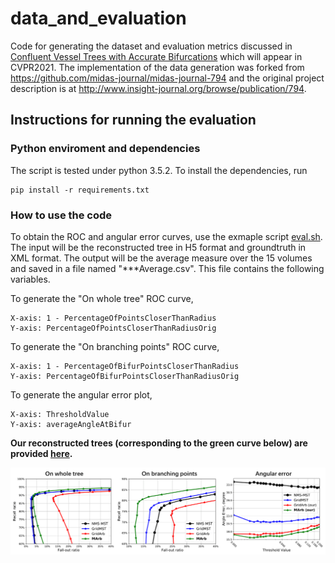 # data_and_evaluation

Code for generating the dataset and evaluation metrics discussed in [Confluent Vessel Trees with Accurate Bifurcations][paper] which will appear in CVPR2021. The implementation of the data generation was forked from https://github.com/midas-journal/midas-journal-794 and the original project description is at http://www.insight-journal.org/browse/publication/794.

[paper]:https://arxiv.org/abs/2103.14268

## Instructions for running the evaluation

### Python enviroment and dependencies

The script is tested under python 3.5.2. To install the dependencies, run
```
pip install -r requirements.txt
```

### How to use the code

To obtain the ROC and angular error curves, use the exmaple script [eval.sh](src_evaluation/eval.sh). The input will be the reconstructed tree in H5 format and groundtruth in XML format. The output will be the average measure over the 15 volumes and saved in a file named "***Average.csv". This file contains the following variables.

To generate the "On whole tree" ROC curve,
```
X-axis: 1 - PercentageOfPointsCloserThanRadius
Y-axis: PercentageOfPointsCloserThanRadiusOrig
```
To generate the "On branching points" ROC curve,
```
X-axis: 1 - PercentageOfBifurPointsCloserThanRadius
Y-axis: PercentageOfBifurPointsCloserThanRadiusOrig
```
To generate the angular error plot,
```
X-axis: ThresholdValue
Y-axis: averageAngleAtBifur
```
**Our reconstructed trees (corresponding to the green curve below) are provided [here][our_results].**

[our_results]:https://cs.uwaterloo.ca/~z889zhan/our_results.zip

<span align="center"><img src="example.png" alt="" width="800"/></span>
